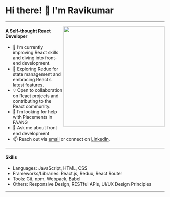 # Hi there! 👋 I'm Ravikumar
---
<img align="right" hieght="240" width="320" src="https://github.com/im-ravira/im-ravira/assets/121996576/a61e57fb-42d2-4f9e-992e-bc444548f472">

#### A Self-thought React Developer
- 🚀  I’m currently improving React skills and diving into front-end development.
- 🌱 Exploring Redux for state management and embracing React’s latest features.
- 💡 Open to collaboration on React projects and contributing to the React community.
- 🤔 I’m looking for help with Placements in FAANG
- 💬  Ask me about front end development
- 📫 Reach out via [email](imravira@gmail.com) or connect on [LinkedIn](https://www.linkedin.com/in/imravira/).

---

#### Skills
- Languages: JavaScript, HTML, CSS
- Frameworks/Libraries: React.js, Redux, React Router
- Tools: Git, npm, Webpack, Babel
- Others: Responsive Design, RESTful APIs, UI/UX Design Principles
---







